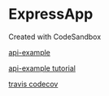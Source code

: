 # ExpressApp

Created with CodeSandbox

[api-example](https://github.com/losikov/api-example)

[api-example tutorial](https://losikov.medium.com/part-1-project-initial-setup-typescript-node-js-31ba3aa7fbf1)

[travis codecov](https://github.com/codecov/example-typescript/blob/master/.travis.yml)
